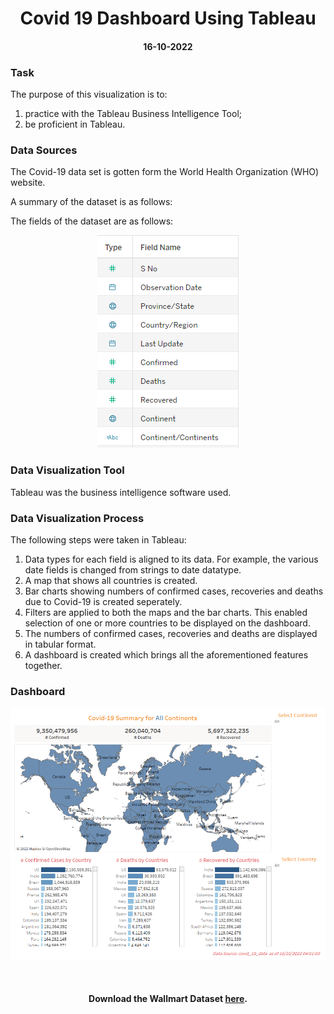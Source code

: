 <h1 align="center">Covid 19 Dashboard Using Tableau</h1>
<h4 align="center">16-10-2022</h4> 

<h3>Task</h3> 
<p>The purpose of this visualization is to:</p>
<ol>
  <li>practice with the Tableau Business Intelligence Tool;</li>
  <li>be proficient in Tableau.</li>
</ol>
<h3>Data Sources</h3> 
<p>The Covid-19 data set is gotten form the World Health Organization (WHO) website. <p>
<p>A summary of the dataset is as follows:<p>
<div>
   The fields of the dataset are as follows: 
   <p align="center"><img src="Images/covid-19-fields.png"></p>
</div>

<h3>Data Visualization Tool</h3>
<p>Tableau was the  business intelligence software used.</p> 

<h3>Data Visualization Process</h3>
<p>The following steps were taken in Tableau:</p> 
<ol>
   <li>Data types for each field is aligned to its data. For example, the various date fields is changed from strings to date datatype.</li>
   <li>A map that shows all countries is created.</li>
   <li>Bar charts showing numbers of confirmed cases, recoveries and deaths due to Covid-19 is created seperately.</li>
   <li>Filters are applied to both the maps and the bar charts. This enabled selection of one or more countries to be displayed on the dashboard.</li>
   <li>The numbers of confirmed cases, recoveries and deaths are displayed in tabular format.</li>
   <li>A dashboard is created which brings all the aforementioned features together.</li>
</ol>
<h3>Dashboard</h3>
<p align="center">
   <img src="Images/covid-19-dashboard.png" > 
</p>

<br>
<h4 align="center">Download the Wallmart Dataset <a href="https://github.com/shittuadams/Covid-19-Dashboard/blob/main/covid_19_data.xlsx" target="_blank">here</a>.</h4>
